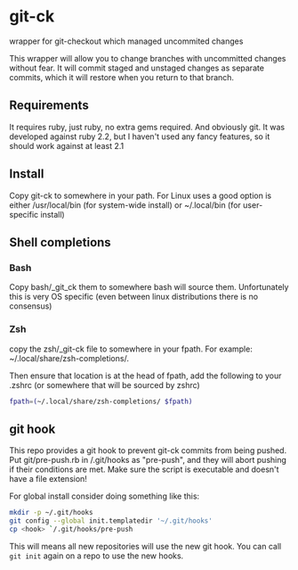 # git-ck
wrapper for git-checkout which managed uncommited changes

This wrapper will allow you to change branches with uncommitted changes without fear. It will commit staged and unstaged changes as separate commits, which it will restore when you return to that branch.

## Requirements
It requires ruby, just ruby, no extra gems required. And obviously git.
It was developed against ruby 2.2, but I haven't used any fancy features, so it should work against at least 2.1

## Install
Copy git-ck to somewhere in your path. For Linux uses a good option is either /usr/local/bin (for system-wide install) or ~/.local/bin (for user-specific install)

## Shell completions
### Bash
Copy bash/\_git_ck them to somewhere bash will source them. Unfortunately this is very OS specific (even between linux distributions there is no consensus)

### Zsh
copy the zsh/\_git-ck file to somewhere in your fpath. For example: ~/.local/share/zsh-completions/.

Then ensure that location is at the head of fpath, add the following to your .zshrc (or somewhere that will be sourced by zshrc)

```zsh
fpath=(~/.local/share/zsh-completions/ $fpath)
```

## git hook
This repo provides a git hook to prevent git-ck commits from being pushed. Put git/pre-push.rb in <repo>/.git/hooks as "pre-push", and they will abort pushing if their conditions are met. Make sure the script is executable and doesn't have a file extension!

For global install consider doing something like this:
```sh
mkdir -p ~/.git/hooks
git config --global init.templatedir '~/.git/hooks'
cp <hook> `/.git/hooks/pre-push
```
This will means all new repositories will use the new git hook. You can call ```git init``` again on a repo to use the new hooks.
